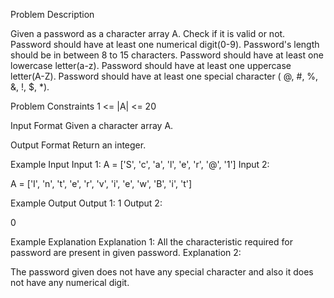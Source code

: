 Problem Description
 
 

Given a password as a character array A.
Check if it is valid or not.
Password should have at least one numerical digit(0-9).
Password's length should be in between 8 to 15 characters.
Password should have at least one lowercase letter(a-z).
Password should have at least one uppercase letter(A-Z).
Password should have at least one special character ( @, #, %, &, !, $, *).


Problem Constraints
1 <= |A| <= 20


Input Format
Given a character array A.


Output Format
Return an integer.


Example Input
Input 1:
A = ['S', 'c', 'a', 'l', 'e', 'r', '@', '1']
Input 2:

A = ['I', 'n', 't', 'e', 'r', 'v', 'i', 'e', 'w', 'B', 'i', 't']


Example Output
Output 1:
1
Output 2:

0


Example Explanation
Explanation 1:
All the characteristic required for password are present in given password.
Explanation 2:

The password given does not have any special character and also it does not have any numerical digit.

